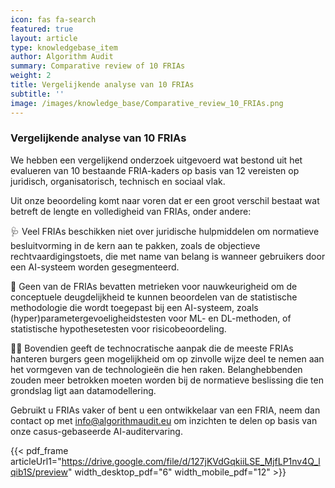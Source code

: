 ```yaml
---
icon: fas fa-search
featured: true
layout: article
type: knowledgebase_item
author: Algorithm Audit
summary: Comparative review of 10 FRIAs
weight: 2
title: Vergelijkende analyse van 10 FRIAs
subtitle: ''
image: /images/knowledge_base/Comparative_review_10_FRIAs.png
---
```


### Vergelijkende analyse van 10 FRIAs

We hebben een vergelijkend onderzoek uitgevoerd wat bestond uit het evalueren van 10 bestaande FRIA-kaders op basis van 12 vereisten op juridisch, organisatorisch, technisch en sociaal vlak.

Uit onze beoordeling komt naar voren dat er een groot verschil bestaat wat betreft de lengte en volledigheid van FRIAs, onder andere:

🩺 Veel FRIAs beschikken niet over juridische hulpmiddelen om normatieve besluitvorming in de kern aan te pakken, zoals de objectieve rechtvaardigingstoets, die met name van belang is wanneer gebruikers door een AI-systeem worden gesegmenteerd.

🔢 Geen van de FRIAs bevatten metrieken voor nauwkeurigheid om de conceptuele deugdelijkheid te kunnen beoordelen van de statistische methodologie die wordt toegepast bij een AI-systeem, zoals (hyper)parametergevoeligheidstesten voor ML- en DL-methoden, of statistische hypothesetesten voor risicobeoordeling. 

🫴🏽 Bovendien geeft de technocratische aanpak die de meeste FRIAs hanteren burgers geen mogelijkheid om op zinvolle wijze deel te nemen aan het vormgeven van de technologieën die hen raken. Belanghebbenden zouden meer betrokken moeten worden bij de normatieve beslissing die ten grondslag ligt aan datamodellering.

Gebruikt u FRIAs vaker of bent u een ontwikkelaar van een FRIA, neem dan contact op met [info@algorithmaudit.eu](mailto:info@algorithmaudit.eu) om inzichten te delen op basis van onze casus-gebaseerde AI-auditervaring.

{{< pdf_frame articleUrl1="https://drive.google.com/file/d/127jKVdGqkiiLSE_MjfLP1nv4Q_lqib1S/preview" width_desktop_pdf="6" width_mobile_pdf="12" >}}
